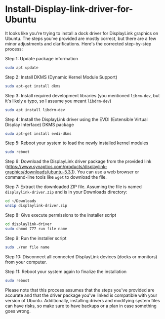 # Install-Display-link-driver-for-Ubuntu

It looks like you're trying to install a dock driver for DisplayLink graphics on Ubuntu. The steps you've provided are mostly correct, but there are a few minor adjustments and clarifications. Here's the corrected step-by-step process:

Step 1: Update package information
```bash
sudo apt update
```

Step 2: Install DKMS (Dynamic Kernel Module Support)
```bash
sudo apt-get install dkms
```

Step 3: Install required development libraries (you mentioned `librm-dev`, but it's likely a typo, so I assume you meant `libdrm-dev`)
```bash
sudo apt install libdrm-dev
```

Step 4: Install the DisplayLink driver using the EVDI (Extensible Virtual Display Interface) DKMS package
```bash
sudo apt-get install evdi-dkms
```

Step 5: Reboot your system to load the newly installed kernel modules
```bash
sudo reboot
```

Step 6: Download the DisplayLink driver package from the provided link (https://www.synaptics.com/products/displaylink-graphics/downloads/ubuntu-5.3.1). You can use a web browser or command-line tools like `wget` to download the file.

Step 7: Extract the downloaded ZIP file. Assuming the file is named `displaylink-driver.zip` and is in your Downloads directory:
```bash
cd ~/Downloads
unzip displaylink-driver.zip
```

Step 8: Give execute permissions to the installer script
```bash
cd displaylink-driver
sudo chmod 777 run file name
```

Step 9: Run the installer script
```bash
sudo ./run file name
```

Step 10: Disconnect all connected DisplayLink devices (docks or monitors) from your computer.

Step 11: Reboot your system again to finalize the installation
```bash
sudo reboot
```

Please note that this process assumes that the steps you've provided are accurate and that the driver package you've linked is compatible with your version of Ubuntu. Additionally, installing drivers and modifying system files can have risks, so make sure to have backups or a plan in case something goes wrong.
